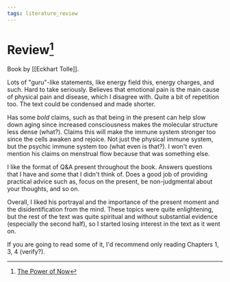 ```yaml
---
tags: literature_review
---
```


# Review[^1]

Book by [[Eckhart Tolle]].

Lots of "guru"-like statements, like energy field this, energy charges, and such. Hard to take seriously. Believes that emotional pain is the main cause of physical pain and disease, which I disagree with. Quite a bit of repetition too. The text could be condensed and made shorter.

Has some *bold* claims, such as that being in the present can help slow down aging since increased consciousness makes the molecular structure less dense (what?). Claims this will make the immune system stronger too since the cells awaken and rejoice. Not just the physical immune system, but the psychic immune system too (what even is that?). I won't even mention his claims on menstrual flow because that was something else.

I like the format of Q&A present throughout the book. Answers questions that I have and some that I didn't think of. Does a good job of providing practical advice such as, focus on the present, be non-judgmental about your thoughts, and so on.

Overall, I liked his portrayal and the importance of the present moment and the disidentification from the mind. These topics were quite enlightening, but the rest of the text was quite spiritual and without substantial evidence (especially the second half), so I started losing interest in the text as it went on.

If you are going to read some of it, I'd recommend only reading Chapters 1, 3, 4 (verify?).

[^1]: [The Power of Now](zotero://open-pdf/library/items/Y684FW3X?page=1)
